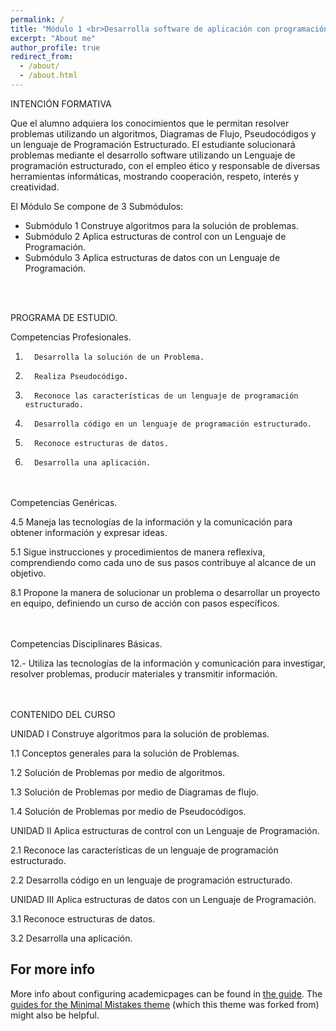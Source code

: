 ```yaml
---
permalink: /
title: "Módulo 1 <br>Desarrolla software de aplicación con programación estructurada"
excerpt: "About me"
author_profile: true
redirect_from: 
  - /about/
  - /about.html
---
```


INTENCIÓN  FORMATIVA

Que el alumno adquiera los conocimientos  que  le  permitan resolver problemas utilizando un algoritmos, Diagramas de Flujo, Pseudocódigos y un lenguaje de Programación Estructurado. 
El  estudiante solucionará problemas mediante el desarrollo software utilizando un Lenguaje de programación estructurado, con el empleo ético y responsable de diversas herramientas informáticas, mostrando cooperación, respeto, interés y creatividad.

  

El Módulo Se compone de 3 Submódulos:
<ul>
  <li>Submódulo 1  Construye algoritmos para la solución de problemas.</li>  
  <li>Submódulo 2  Aplica estructuras de control con un Lenguaje de Programación.</li>   
  <li>Submódulo 3  Aplica estructuras de datos con un Lenguaje de Programación.</li>  
</ul>
<br>
<br>

PROGRAMA DE ESTUDIO.

Competencias Profesionales. 

1.       Desarrolla la solución de un Problema.

2.       Realiza Pseudocódigo.

3.       Reconoce las características de un lenguaje de programación estructurado.

4.       Desarrolla código en un lenguaje de programación estructurado.

5.       Reconoce estructuras de datos.

6.       Desarrolla una aplicación.

<br>
<br>
Competencias Genéricas. 

4.5 Maneja las tecnologías de la información y la comunicación para obtener información y expresar ideas.

5.1 Sigue instrucciones y procedimientos de manera reflexiva, comprendiendo como cada uno de sus pasos contribuye al alcance de un objetivo.

8.1 Propone la manera de solucionar un problema o desarrollar un proyecto en equipo, definiendo un curso de acción con pasos específicos.

<br>
<br>
Competencias Disciplinares Básicas.

12.- Utiliza las tecnologías de la información y comunicación para investigar, resolver problemas, producir materiales y transmitir información.


<br>
<br>
CONTENIDO DEL CURSO

UNIDAD I   Construye algoritmos para la solución de problemas.

 1.1 Conceptos generales para la solución de Problemas.   

 1.2 Solución de Problemas por medio de algoritmos.

 1.3 Solución de Problemas por medio de Diagramas de flujo.

 1.4 Solución de Problemas por medio de Pseudocódigos.

 
UNIDAD II  Aplica estructuras de control con un Lenguaje de Programación.

  2.1 Reconoce las características de un lenguaje de programación estructurado.
  
  2.2 Desarrolla código en un lenguaje de programación estructurado.

  
UNIDAD III  Aplica estructuras de datos con un Lenguaje de Programación.

  3.1 Reconoce estructuras de datos.

  3.2 Desarrolla una aplicación.

<!--
This is the front page of a website that is powered by the [academicpages template](https://github.com/academicpages/academicpages.github.io) and hosted on GitHub pages. [GitHub pages](https://pages.github.com) is a free service in which websites are built and hosted from code and data stored in a GitHub repository, automatically updating when a new commit is made to the respository. This template was forked from the [Minimal Mistakes Jekyll Theme](https://mmistakes.github.io/minimal-mistakes/) created by Michael Rose, and then extended to support the kinds of content that academics have: publications, talks, teaching, a portfolio, blog posts, and a dynamically-generated CV. You can fork [this repository](https://github.com/academicpages/academicpages.github.io) right now, modify the configuration and markdown files, add your own PDFs and other content, and have your own site for free, with no ads! An older version of this template powers my own personal website at [stuartgeiger.com](http://stuartgeiger.com), which uses [this Github repository](https://github.com/staeiou/staeiou.github.io).

A data-driven personal website
======
Like many other Jekyll-based GitHub Pages templates, academicpages makes you separate the website's content from its form. The content & metadata of your website are in structured markdown files, while various other files constitute the theme, specifying how to transform that content & metadata into HTML pages. You keep these various markdown (.md), YAML (.yml), HTML, and CSS files in a public GitHub repository. Each time you commit and push an update to the repository, the [GitHub pages](https://pages.github.com/) service creates static HTML pages based on these files, which are hosted on GitHub's servers free of charge.

Many of the features of dynamic content management systems (like Wordpress) can be achieved in this fashion, using a fraction of the computational resources and with far less vulnerability to hacking and DDoSing. You can also modify the theme to your heart's content without touching the content of your site. If you get to a point where you've broken something in Jekyll/HTML/CSS beyond repair, your markdown files describing your talks, publications, etc. are safe. You can rollback the changes or even delete the repository and start over -- just be sure to save the markdown files! Finally, you can also write scripts that process the structured data on the site, such as [this one](https://github.com/academicpages/academicpages.github.io/blob/master/talkmap.ipynb) that analyzes metadata in pages about talks to display [a map of every location you've given a talk](https://academicpages.github.io/talkmap.html).

Getting started
======
1. Register a GitHub account if you don't have one and confirm your e-mail (required!)
1. Fork [this repository](https://github.com/academicpages/academicpages.github.io) by clicking the "fork" button in the top right. 
1. Go to the repository's settings (rightmost item in the tabs that start with "Code", should be below "Unwatch"). Rename the repository "[your GitHub username].github.io", which will also be your website's URL.
1. Set site-wide configuration and create content & metadata (see below -- also see [this set of diffs](http://archive.is/3TPas) showing what files were changed to set up [an example site](https://getorg-testacct.github.io) for a user with the username "getorg-testacct")
1. Upload any files (like PDFs, .zip files, etc.) to the files/ directory. They will appear at https://[your GitHub username].github.io/files/example.pdf.  
1. Check status by going to the repository settings, in the "GitHub pages" section

Site-wide configuration
------
The main configuration file for the site is in the base directory in [_config.yml](https://github.com/academicpages/academicpages.github.io/blob/master/_config.yml), which defines the content in the sidebars and other site-wide features. You will need to replace the default variables with ones about yourself and your site's github repository. The configuration file for the top menu is in [_data/navigation.yml](https://github.com/academicpages/academicpages.github.io/blob/master/_data/navigation.yml). For example, if you don't have a portfolio or blog posts, you can remove those items from that navigation.yml file to remove them from the header. 

Create content & metadata
------
For site content, there is one markdown file for each type of content, which are stored in directories like _publications, _talks, _posts, _teaching, or _pages. For example, each talk is a markdown file in the [_talks directory](https://github.com/academicpages/academicpages.github.io/tree/master/_talks). At the top of each markdown file is structured data in YAML about the talk, which the theme will parse to do lots of cool stuff. The same structured data about a talk is used to generate the list of talks on the [Talks page](https://academicpages.github.io/talks), each [individual page](https://academicpages.github.io/talks/2012-03-01-talk-1) for specific talks, the talks section for the [CV page](https://academicpages.github.io/cv), and the [map of places you've given a talk](https://academicpages.github.io/talkmap.html) (if you run this [python file](https://github.com/academicpages/academicpages.github.io/blob/master/talkmap.py) or [Jupyter notebook](https://github.com/academicpages/academicpages.github.io/blob/master/talkmap.ipynb), which creates the HTML for the map based on the contents of the _talks directory).

**Markdown generator**

I have also created [a set of Jupyter notebooks](https://github.com/academicpages/academicpages.github.io/tree/master/markdown_generator
) that converts a CSV containing structured data about talks or presentations into individual markdown files that will be properly formatted for the academicpages template. The sample CSVs in that directory are the ones I used to create my own personal website at stuartgeiger.com. My usual workflow is that I keep a spreadsheet of my publications and talks, then run the code in these notebooks to generate the markdown files, then commit and push them to the GitHub repository.

How to edit your site's GitHub repository
------
Many people use a git client to create files on their local computer and then push them to GitHub's servers. If you are not familiar with git, you can directly edit these configuration and markdown files directly in the github.com interface. Navigate to a file (like [this one](https://github.com/academicpages/academicpages.github.io/blob/master/_talks/2012-03-01-talk-1.md) and click the pencil icon in the top right of the content preview (to the right of the "Raw | Blame | History" buttons). You can delete a file by clicking the trashcan icon to the right of the pencil icon. You can also create new files or upload files by navigating to a directory and clicking the "Create new file" or "Upload files" buttons. 

Example: editing a markdown file for a talk
![Editing a markdown file for a talk](/images/editing-talk.png)


-->
For more info
------
More info about configuring academicpages can be found in [the guide](https://academicpages.github.io/markdown/). The [guides for the Minimal Mistakes theme](https://mmistakes.github.io/minimal-mistakes/docs/configuration/) (which this theme was forked from) might also be helpful.
